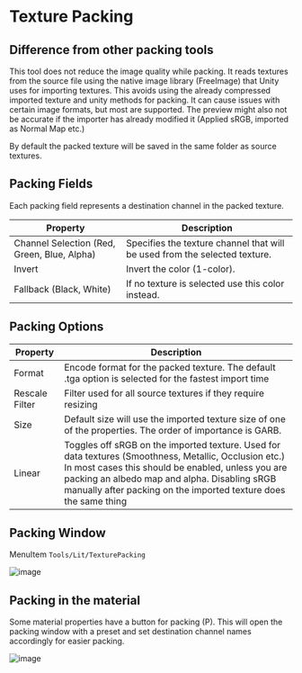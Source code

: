 # Texture Packing

## Difference from other packing tools
This tool does not reduce the image quality while packing. It reads textures from the source file using the native image library (FreeImage) that Unity uses for importing textures. This avoids using the already compressed imported texture and unity methods for packing. It can cause issues with certain image formats, but most are supported. The preview might also not be accurate if the importer has already modified it (Applied sRGB, imported as Normal Map etc.)

By default the packed texture will be saved in the same folder as source textures.

## Packing Fields
Each packing field represents a destination channel in the packed texture.

| Property | Description |
| - | - |
|Channel Selection (Red, Green, Blue, Alpha) | Specifies the texture channel that will be used from the selected texture. |
| Invert | Invert the color (1-color). |
| Fallback (Black, White) | If no texture is selected use this color instead. |

## Packing Options

| Property | Description |
| - | - |
|Format|Encode format for the packed texture. The default .tga option is selected for the fastest import time|
|Rescale Filter| Filter used for all source textures if they require resizing|
|Size|Default size will use the imported texture size of one of the properties. The order of importance is GARB.
|Linear | Toggles off sRGB on the imported texture. Used for data textures (Smoothness, Metallic, Occlusion etc.) In most cases this should be enabled, unless you are packing an albedo map and alpha. Disabling sRGB manually after packing on the imported texture does the same thing

## Packing Window

MenuItem `Tools/Lit/TexturePacking`

![image](https://i.imgur.com/Rc1e8qM.png)

## Packing in the material

Some material properties have a button for packing (P). This will open the packing window with a preset and set destination channel names accordingly for easier packing.

![image](https://i.imgur.com/uGTb1Io.png)



